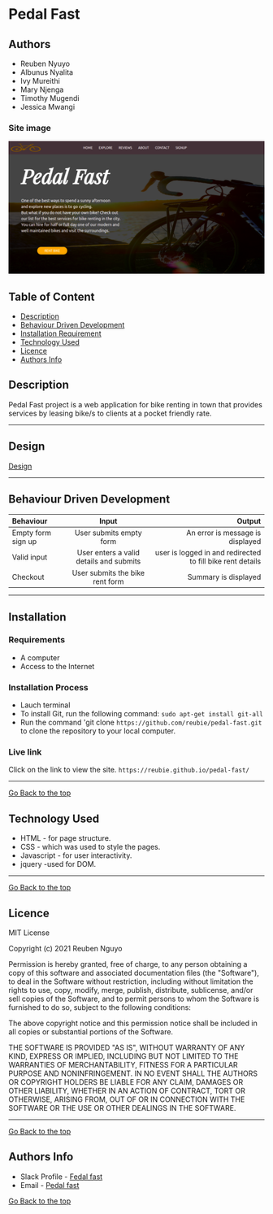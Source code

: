 # Pedal Fast
## Authors
*  Reuben Nyuyo
* Albunus Nyalita
* Ivy Mureithi
* Mary Njenga
* Timothy Mugendi
* Jessica Mwangi
### Site image
![Site Image](imgs/site.png)
## Table of Content
+ [Description](#description)
+ [Behaviour Driven Development](#Behaviour-Driven-Development)
+ [Installation Requirement](#Installation)
+ [Technology Used](#technology-used)
+ [Licence](#licence)
+ [Authors Info](#author-Info)
## Description
 Pedal Fast project is a web application for bike renting in town that provides services  by  leasing  bike/s to clients at a pocket friendly rate.


****
## Design
[Design](https://i.postimg.cc/j5WKKq9y/Screenshot-from-2021-09-23-09-53-16.png)
****
## Behaviour Driven Development
| Behaviour      | Input     | Output     |
| :------------- | :----------: | -----------: |
|  Empty form sign up   | User submits empty form | An error is message is displayed    |
|  Valid input    | User enters a valid details and submits    | user is logged in and redirected to fill bike rent details |
|  Checkout    | User submits the bike rent form   | Summary is displayed  |


****
## Installation
### Requirements
* A computer
* Access to the Internet
### Installation Process
* Lauch terminal
* To install Git, run the following command: ```sudo apt-get install git-all```
* Run the command 'git clone ```https://github.com/reubie/pedal-fast.git``` to clone the repository to your local computer.
### Live link
 Click on the link to view the site. ```https://reubie.github.io/pedal-fast/```
****
[Go Back to the top](#pedal-fast)
## Technology Used
* HTML - for page structure.
* CSS - which was used to style the pages.
* Javascript - for user interactivity.
* jquery -used for DOM.

****
[Go Back to the top](#pedal-fast)
## Licence
MIT License

Copyright (c) 2021 Reuben Nguyo

Permission is hereby granted, free of charge, to any person obtaining a copy
of this software and associated documentation files (the "Software"), to deal
in the Software without restriction, including without limitation the rights
to use, copy, modify, merge, publish, distribute, sublicense, and/or sell
copies of the Software, and to permit persons to whom the Software is
furnished to do so, subject to the following conditions:

The above copyright notice and this permission notice shall be included in all
copies or substantial portions of the Software.

THE SOFTWARE IS PROVIDED "AS IS", WITHOUT WARRANTY OF ANY KIND, EXPRESS OR
IMPLIED, INCLUDING BUT NOT LIMITED TO THE WARRANTIES OF MERCHANTABILITY,
FITNESS FOR A PARTICULAR PURPOSE AND NONINFRINGEMENT. IN NO EVENT SHALL THE
AUTHORS OR COPYRIGHT HOLDERS BE LIABLE FOR ANY CLAIM, DAMAGES OR OTHER
LIABILITY, WHETHER IN AN ACTION OF CONTRACT, TORT OR OTHERWISE, ARISING FROM,
OUT OF OR IN CONNECTION WITH THE SOFTWARE OR THE USE OR OTHER DEALINGS IN THE
SOFTWARE.


****
[Go Back to the top](#pedal-fast)


## Authors Info
* Slack Profile - [Fedal fast](https://app.slack.com/client/T077KKCG6/GLRQR61NW/user_profile/U027VKL1WLT?cdn_fallback=1)
* Email - [Pedal fast](pedalfast@gmail.com)

[Go Back to the top](#pedal-fast)
